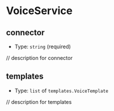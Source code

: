 
VoiceService
============



connector
---------

- Type: `string` (required)

// description for connector



templates
---------

- Type: `list` of `templates.VoiceTemplate` 

// description for templates
